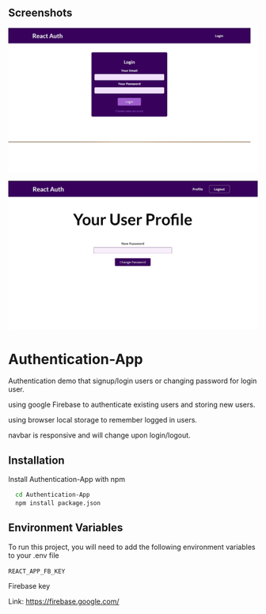 
## Screenshots

![App Screenshot](./images/login_ss.jpg)

![App Screenshot](./images/change-password_ss.jpg)

# Authentication-App

Authentication demo that signup/login users or changing password for login user.

using google Firebase to authenticate existing users and storing new users.

using browser local storage to remember logged in users. 

navbar is responsive and will change upon login/logout.
## Installation

Install Authentication-App with npm

```bash
  cd Authentication-App
  npm install package.json
```
    
## Environment Variables

To run this project, you will need to add the following environment variables to your .env file

`REACT_APP_FB_KEY`

Firebase key 

Link: https://firebase.google.com/

